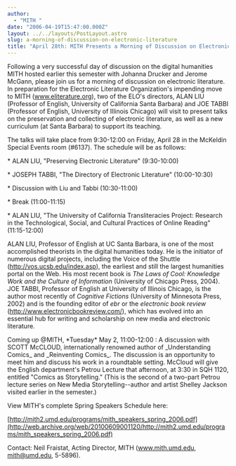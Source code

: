 ```yaml
---
author:
  - "MITH "
date: "2006-04-19T15:47:00.000Z"
layout: ../../layouts/PostLayout.astro
slug: a-morning-of-discussion-on-electronic-literature
title: "April 28th: MITH Presents a Morning of Discussion on Electronic Literature"
---
```


Following a very successful day of discussion on the digital humanities MITH hosted earlier this semester with Johanna Drucker and Jerome McGann, please join us for a morning of discussion on electronic literature. In preparation for the Electronic Literature Organization's impending move to MITH (www.eliterature.org), two of the ELO's directors, ALAN LIU (Professor of English, University of California Santa Barbara) and JOE TABBI (Professor of English, University of Illinois Chicago) will visit to present talks on the preservation and collecting of electronic literature, as well as a new curriculum (at Santa Barbara) to support its teaching.

The talks will take place from 9:30-12:00 on Friday, April 28 in the McKeldin Special Events room (#6137). The schedule will be as follows:

\* ALAN LIU, "Preserving Electronic Literature" (9:30-10:00)

\* JOSEPH TABBI, "The Directory of Electronic Literature" (10:00-10:30)

\* Discussion with Liu and Tabbi (10:30-11:00)

\* Break (11:00-11:15)

\* ALAN LIU, "The University of California Transliteracies Project: Research in the Technological, Social, and Cultural Practices of Online Reading" (11:15-12:00)

ALAN LIU, Professor of English at UC Santa Barbara, is one of the most accomplished theorists in the digital humanities today. He is the initiator of numerous digital projects, including the Voice of the Shuttle (http://vos.ucsb.edu/index.asp), the earliest and still the largest humanities portal on the Web. His most recent book is _The Laws of Cool: Knowledge Work and the Culture of Information_ (University of Chicago Press, 2004). JOE TABBI, Professor of English at University of Illinois Chicago, is the author most recently of _Cognitive Fictions_ (University of Minnesota Press, 2002) and is the founding editor of _ebr_ or the _electronic book review_ (http://www.electronicbookreview.com/), which has evolved into an essential hub for writing and scholarship on new media and electronic literature.

Coming up @MITH, \*Tuesday\* May 2, 11:00-12:00 : A discussion with SCOTT McCLOUD, internationally renowned author of \_Understanding Comics\_ and \_Reinventing Comics\_. The discussion is an opportunity to meet him and discuss his work in a roundtable setting. McCloud will give the English department's Petrou Lecture that afternoon, at 3:30 in SQH 1120, entitled "Comics as Storytelling." (This is the second of a two-part Petrou lecture series on New Media Storytelling--author and artist Shelley Jackson visited earlier in the semester.)

View MITH's complete Spring Speakers Schedule here:

[http://mith2.umd.edu/programs/mith_speakers_spring_2006.pdf](http://web.archive.org/web/20100609001120/http://mith2.umd.edu/programs/mith_speakers_spring_2006.pdf)

Contact: Neil Fraistat, Acting Director, MITH (www.mith.umd.edu, mith@umd.edu, 5-5896).
